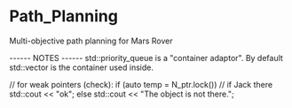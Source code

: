 # Path_Planning
Multi-objective path planning for Mars Rover

------ NOTES ------
std::priority_queue is a "container adaptor". By default std::vector is the container used inside.


// for weak pointers (check):
	if (auto temp = N_ptr.lock())   // if Jack there
		std::cout << "ok";
	else
		std::cout << "The object is not there.";
